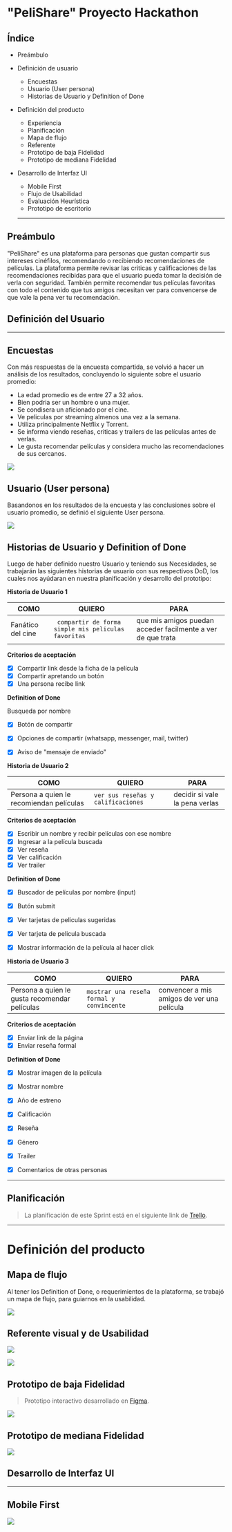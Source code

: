# **"PeliShare" Proyecto Hackathon**
## **Índice**

- Preámbulo
- Definición de usuario
  - Encuestas
  - Usuario (User persona)
  - Historias de Usuario y Definition of Done
- Definición del producto
    - Experiencia
    - Planificación
    - Mapa de flujo
    - Referente
    - Prototipo de baja Fidelidad
    - Prototipo de mediana Fidelidad
- Desarrollo de Interfaz UI
  - Mobile First
  - Flujo de Usabilidad
  - Evaluación Heurística
  - Prototipo de escritorio

  -----------------------------


## **Preámbulo**

  "PeliShare" es una plataforma para personas que gustan compartir sus intereses cinéfilos, recomendando o recibiendo recomendaciones de películas. La plataforma permite revisar las criticas y calificaciones de las recomendaciones recibidas para que el usuario pueda tomar la decisión de verla con seguridad. También permite recomendar tus películas favoritas con todo el contenido que tus amigos necesitan ver para convencerse de que vale la pena ver tu recomendación. 


## **Definición del Usuario**
-----------------------------
## **Encuestas**

Con más respuestas de la encuesta compartida, se volvió a hacer un análisis de los resultados, concluyendo lo siguiente sobre el usuario promedio:

- La edad promedio es de entre 27 a 32 años.
- Bien podria ser un hombre o una mujer.
- Se condisera un aficionado por el cine.
- Ve peliculas por streaming almenos una vez a la semana.
- Utiliza principalmente Netflix y Torrent.
- Se informa viendo reseñas, criticas y trailers de las películas antes de verlas.
- Le gusta recomendar películas y considera mucho las recomendaciones de sus cercanos.

![](resultados.jpg)




## **Usuario (User persona)**
Basandonos en los resultados de la encuesta y las conclusiones sobre el usuario promedio, se definió el siguiente User persona.








![](persona.jpg)




## **Historias de Usuario y Definition of Done**

Luego de haber definido nuestro Usuario y teniendo sus Necesidades, se trabajarán las siguientes historias de usuario con sus respectivos DoD, los cuales nos ayúdaran en nuestra planificación y desarrollo del prototipo:

**Historia de Usuario 1**

|         COMO   |QUIERO                         |PARA                         |
|----------------|-------------------------------|-----------------------------|
|Fanático del cine |` compartir de forma simple mis peliculas favoritas` |que mis amigos puedan acceder facilmente a ver de que trata|

**Criterios de aceptación**
- [x] Compartir link desde la ficha de la película
- [x] Compartir apretando un botón
- [x] Una persona recibe link

**Definition of Done**

Busqueda por nombre
- [x] Botón de compartir
- [x] Opciones de compartir (whatsapp, messenger, mail, twitter)
- [x] Aviso de "mensaje de enviado"



**Historia de Usuario 2**


|         COMO   |QUIERO                         |PARA                         |
|----------------|-------------------------------|-----------------------------|
|Persona a quien le recomiendan películas |`ver sus reseñas y calificaciones` |decidir si vale la pena verlas|


**Criterios de aceptación**
- [x] Escribir un nombre y recibir películas con ese nombre
- [x] Ingresar a la película buscada
- [x] Ver reseña
- [x] Ver calificación
- [x] Ver trailer

**Definition of Done**

- [x] Buscador de películas por nombre (input)
- [x] Butón submit
- [x] Ver tarjetas de peliculas sugeridas
- [x] Ver tarjeta de pelicula buscada
- [x] Mostrar información de la película al hacer click



**Historia de Usuario 3**


|         COMO   |QUIERO                         |PARA                         |
|----------------|-------------------------------|-----------------------------|
|Persona a quien le gusta recomendar películas|`mostrar una reseña formal y convincente` |convencer a mis amigos de ver una película|


**Criterios de aceptación**
- [x] Enviar link de la página
- [x] Enviar reseña formal

**Definition of Done**

- [x] Mostrar imagen de la película
- [x] Mostrar nombre
- [x] Año de estreno
- [x] Calificación
- [x] Reseña
- [x] Género
- [x] Trailer
- [x] Comentarios de otras personas



-----------------------------

## **Planificación**

> La planificación de este Sprint está en el siguiente link de [Trello](https://trello.com/b/xJ7p1rg9/hackatón).



-----------------------------



# **Definición del producto**


## **Mapa de flujo**

Al tener los Definition of Done, o requerimientos de la plataforma, se trabajó un mapa de flujo, para guiarnos en la usabilidad.



![](flowmap.png)




## **Referente visual y de Usabilidad**





![](referentes.png)


![](pGO.png)






## **Prototipo de baja Fidelidad**

> Prototipo interactivo desarrollado en [Figma](https://www.figma.com/proto/GO6JCElExYM7I7KUHOquL1YF/Prototipo-Hackaton?node-id=1%3A865&scaling=contain).


![](wireframeP6.jpg)




## **Prototipo de mediana Fidelidad**




![](p6media.png)








## **Desarrollo de Interfaz UI**
-----------------------------




## **Mobile First**
![](p6.png)
